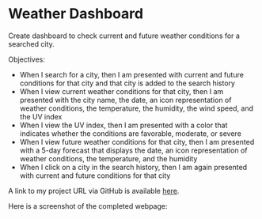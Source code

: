 # Weather Dashboard
Create dashboard to check current and future weather conditions for a searched city.

Objectives:
- When I search for a city, then I am presented with current and future conditions for that city and that city is added to the search history
- When I view current weather conditions for that city, then I am presented with the city name, the date, an icon representation of weather conditions, the temperature, the humidity, the wind speed, and the UV index
- When I view the UV index, then I am presented with a color that indicates whether the conditions are favorable, moderate, or severe
- When I view future weather conditions for that city, then I am presented with a 5-day forecast that displays the date, an icon representation of weather conditions, the temperature, and the humidity
- When I click on a city in the search history, then I am again presented with current and future conditions for that city

A link to my project URL via GitHub is available [here](https://lexiehansen.github.io/weather-dashboard/).

Here is a screenshot of the completed webpage:
